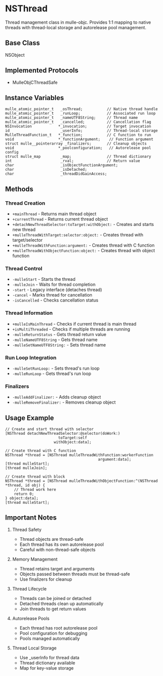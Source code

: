 # NSThread

Thread management class in mulle-objc. Provides 1:1 mapping to native threads with thread-local storage and autorelease pool management.

## Base Class
NSObject

## Implemented Protocols
- MulleObjCThreadSafe

## Instance Variables
```objc
mulle_atomic_pointer_t   _osThread;           // Native thread handle
mulle_atomic_pointer_t   _runLoop;            // Associated run loop
mulle_atomic_pointer_t   _nameUTF8String;     // Thread name
mulle_atomic_pointer_t   _cancelled;          // Cancellation flag
NSInvocation            *_invocation;         // Target invocation
id                       _userInfo;           // Thread-local storage
MulleThreadFunction_t   *_function;           // C function to run
void                    *_functionArgument;    // Function argument
struct mulle__pointerarray _finalizers;       // Cleanup objects
void                    *_poolconfiguration;   // Autorelease pool config
struct mulle_map         _map;                // Thread dictionary
int                      _rval;               // Return value
char                     _isObjectFunctionArgument;
char                     _isDetached;
char                     _threadDidGainAccess;
```

## Methods

### Thread Creation
- `+mainThread` - Returns main thread object
- `+currentThread` - Returns current thread object
- `+detachNewThreadSelector:toTarget:withObject:` - Creates and starts new thread
- `+mulleThreadWithTarget:selector:object:` - Creates thread with target/selector
- `+mulleThreadWithFunction:argument:` - Creates thread with C function
- `+mulleThreadWithObjectFunction:object:` - Creates thread with object function

### Thread Control
- `-mulleStart` - Starts the thread
- `-mulleJoin` - Waits for thread completion
- `-start` - Legacy interface (detaches thread)
- `-cancel` - Marks thread for cancellation
- `-isCancelled` - Checks cancellation status

### Thread Information
- `+mulleIsMainThread` - Checks if current thread is main thread
- `+isMultiThreaded` - Checks if multiple threads are running
- `-mulleReturnStatus` - Gets thread return value
- `-mulleNameUTF8String` - Gets thread name
- `-mulleSetNameUTF8String:` - Sets thread name

### Run Loop Integration
- `-mulleSetRunLoop:` - Sets thread's run loop
- `-mulleRunLoop` - Gets thread's run loop

### Finalizers
- `-mulleAddFinalizer:` - Adds cleanup object
- `-mulleRemoveFinalizer:` - Removes cleanup object

## Usage Example

```objc
// Create and start thread with selector
[NSThread detachNewThreadSelector:@selector(doWork:)
                        toTarget:self
                      withObject:data];

// Create thread with C function
NSThread *thread = [NSThread mulleThreadWithFunction:workerFunction 
                                          argument:data];
[thread mulleStart];
[thread mulleJoin];

// Create thread with block
NSThread *thread = [NSThread mulleThreadWithObjectFunction:^(NSThread *thread, id obj) {
    // Thread work here
    return 0;
} object:data];
[thread mulleStart];
```

## Important Notes

1. Thread Safety
   - Thread objects are thread-safe
   - Each thread has its own autorelease pool
   - Careful with non-thread-safe objects

2. Memory Management
   - Thread retains target and arguments
   - Objects passed between threads must be thread-safe
   - Use finalizers for cleanup

3. Thread Lifecycle
   - Threads can be joined or detached
   - Detached threads clean up automatically
   - Join threads to get return values

4. Autorelease Pools
   - Each thread has root autorelease pool
   - Pool configuration for debugging
   - Pools managed automatically

5. Thread Local Storage
   - Use _userInfo for thread data
   - Thread dictionary available
   - Map for key-value storage

